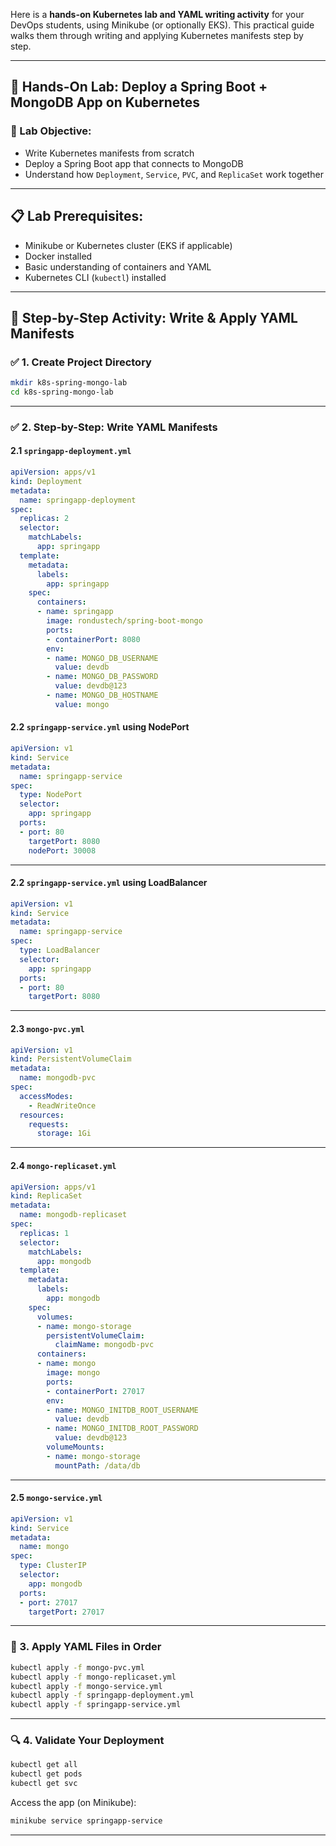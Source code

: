 Here is a **hands-on Kubernetes lab and YAML writing activity** for your DevOps students, using Minikube (or optionally EKS). This practical guide walks them through writing and applying Kubernetes manifests step by step.

---

## 🔧 Hands-On Lab: Deploy a Spring Boot + MongoDB App on Kubernetes

### 🧪 Lab Objective:

* Write Kubernetes manifests from scratch
* Deploy a Spring Boot app that connects to MongoDB
* Understand how `Deployment`, `Service`, `PVC`, and `ReplicaSet` work together

---

## 📋 Lab Prerequisites:

* Minikube or Kubernetes cluster (EKS if applicable)
* Docker installed
* Basic understanding of containers and YAML
* Kubernetes CLI (`kubectl`) installed

---

## 🧱 Step-by-Step Activity: Write & Apply YAML Manifests

### ✅ 1. Create Project Directory

```bash
mkdir k8s-spring-mongo-lab
cd k8s-spring-mongo-lab
```

---

### ✅ 2. Step-by-Step: Write YAML Manifests

#### 2.1 `springapp-deployment.yml`

```yaml
apiVersion: apps/v1
kind: Deployment
metadata:
  name: springapp-deployment
spec:
  replicas: 2
  selector:
    matchLabels:
      app: springapp
  template:
    metadata:
      labels:
        app: springapp
    spec:
      containers:
      - name: springapp
        image: rondustech/spring-boot-mongo
        ports:
        - containerPort: 8080
        env:
        - name: MONGO_DB_USERNAME
          value: devdb
        - name: MONGO_DB_PASSWORD
          value: devdb@123
        - name: MONGO_DB_HOSTNAME
          value: mongo
```

#### 2.2 `springapp-service.yml` using NodePort

```yaml
apiVersion: v1
kind: Service
metadata:
  name: springapp-service
spec:
  type: NodePort
  selector:
    app: springapp
  ports:
  - port: 80
    targetPort: 8080
    nodePort: 30008
```
---
#### 2.2 `springapp-service.yml` using LoadBalancer
```yaml
apiVersion: v1
kind: Service
metadata:
  name: springapp-service
spec:
  type: LoadBalancer
  selector:
    app: springapp
  ports:
  - port: 80
    targetPort: 8080
```
---

#### 2.3 `mongo-pvc.yml`

```yaml
apiVersion: v1
kind: PersistentVolumeClaim
metadata:
  name: mongodb-pvc
spec:
  accessModes:
    - ReadWriteOnce
  resources:
    requests:
      storage: 1Gi
```

---

#### 2.4 `mongo-replicaset.yml`

```yaml
apiVersion: apps/v1
kind: ReplicaSet
metadata:
  name: mongodb-replicaset
spec:
  replicas: 1
  selector:
    matchLabels:
      app: mongodb
  template:
    metadata:
      labels:
        app: mongodb
    spec:
      volumes:
      - name: mongo-storage
        persistentVolumeClaim:
          claimName: mongodb-pvc
      containers:
      - name: mongo
        image: mongo
        ports:
        - containerPort: 27017
        env:
        - name: MONGO_INITDB_ROOT_USERNAME
          value: devdb
        - name: MONGO_INITDB_ROOT_PASSWORD
          value: devdb@123
        volumeMounts:
        - name: mongo-storage
          mountPath: /data/db
```

---

#### 2.5 `mongo-service.yml`

```yaml
apiVersion: v1
kind: Service
metadata:
  name: mongo
spec:
  type: ClusterIP
  selector:
    app: mongodb
  ports:
  - port: 27017
    targetPort: 27017
```

---

### 🚀 3. Apply YAML Files in Order

```bash
kubectl apply -f mongo-pvc.yml
kubectl apply -f mongo-replicaset.yml
kubectl apply -f mongo-service.yml
kubectl apply -f springapp-deployment.yml
kubectl apply -f springapp-service.yml
```

---

### 🔍 4. Validate Your Deployment

```bash
kubectl get all
kubectl get pods
kubectl get svc
```

Access the app (on Minikube):

```bash
minikube service springapp-service
```

---


